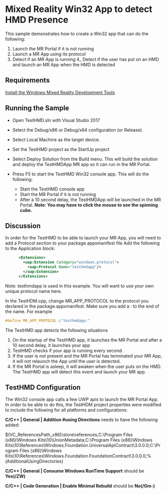 # Mixed Reality Win32 App to detect HMD Presence
This sample demonstrates how to create a Win32 app that can do the following:

1) Launch the MR Portal if it is not running
2) Launch a MR App using its protocol
3) Detect if an MR App is running
4_ Detect if the user has put on an HMD and launch an MR App when the HMD is detected

## Requirements

[Install the Windows Mixed Reality Development Tools](https://developer.microsoft.com/en-us/windows/mixed-reality/install_the_tools)

## Running the Sample

* Open TestHMD.sln with Visual Studio 2017

* Select the Debug/x86 or Debug/x64 configuration (or Release). 

* Select Local Machine as the target device.

* Set the TestHMD project as the StartUp project

* Select Deploy Solution from the Build menu. This will build the solution and deploy the TestHMDApp MR app so it can run in the MR Portal.

* Press F5 to start the TestHMD Win32 console app. This will do the following:

  * Start the TestHMD console app
  * Start the MR Portal if it is not running
  * After a 10 second delay, the TestHMDApp will be launched in the MR Portal. **Note: You may have to click the mouse to see the spinning cube.**


## Discussion

In order for the TestHMD to be able to launch your MR App, you will need to add a Protocol section to your package.appxmanifest file
Add the following to the Application block:

```xml
      <Extensions>
        <uap:Extension Category="windows.protocol">
          <uap:Protocol Name="testhmdapp"/>
        </uap:Extension>
      </Extensions>
```

Note: testhmdapp is used in this example. You will want to use your own unique protocol name here.

In the TestHDM.cpp, change MR_APP_PROTOCOL to the protocol you declared in the package.appxmanifest. Make sure you add a : to the end of the name. For example

```cpp
#define MR_APP_PROTOCOL L"testhmdapp:"
```

The TestHMD app detects the following situations

1. On the startup of the TestHMD app, it launches the MR Portal and after a 10 second delay, it launches your app
1. TestHMD checks if your app is running every second.
1. If the user is not present and the MR Portal has terminated your MR App, it will not relaunch the App until the user is detected.
1. If the MR Portal is asleep, it will awaken when the user puts on the HMD. The TestHMD app will detect this event and launch your MR app.

## TestHMD Configuration

The Win32 console app calls a few UWP apis to launch the MR Portal App. In order to be able to do this, the TestHDM project properties were modified to include the following for all platforms and configurations:

**C/C++ | General | Addition #using Directions** needs to have the following added:

$(VC_ReferencesPath_x86)\store\references;C:\Program Files (x86)\Windows Kits\10\UnionMetadata;C:\Program Files (x86)\Windows Kits\10\References\Windows.Foundation.UniversalApiContract\3.0.0.0;C:\Program Files (x86)\Windows Kits\10\References\Windows.Foundation.FoundationContract\3.0.0.0;%(AdditionalUsingDirectories)

**C/C++ | General | Consume Windows RunTime Support** should be **Yes(/ZW)**

**C/C++ | Code Generation | Enable Minimal Rebuild** should be **No(/Gm-)** 


